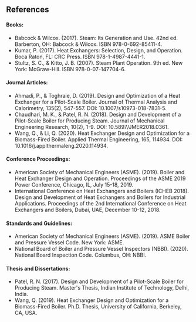 ## References

#### Books:

-	Babcock & Wilcox. (2017). Steam: Its Generation and Use. 42nd ed. Barberton, OH: Babcock & Wilcox. ISBN 978-0-692-85411-4.
-	Kumar, P. (2017). Heat Exchangers: Selection, Design, and Operation. Boca Raton, FL: CRC Press. ISBN 978-1-4987-4441-1.
-	Stultz, S. C., & Kitto, J. B. (2007). Steam Plant Operation. 9th ed. New York: McGraw-Hill. ISBN 978-0-07-147704-6.


#### Journal Articles:

-	Ahmadi, P., & Toghraie, D. (2019). Design and Optimization of a Heat Exchanger for a Pilot-Scale Boiler. Journal of Thermal Analysis and Calorimetry, 135(2), 547-557. DOI: 10.1007/s10973-018-7831-5.
-	Chaudhari, M. K., & Patel, R. N. (2018). Design and Development of a Pilot-Scale Boiler for Producing Steam. Journal of Mechanical Engineering Research, 10(2), 1-9. DOI: 10.5897/JMER2018.0361.
-	Wang, Q., & Li, Q. (2020). Heat Exchanger Design and Optimization for a Biomass-Fired Boiler. Applied Thermal Engineering, 165, 114934. DOI: 10.1016/j.applthermaleng.2020.114934.


#### Conference Proceedings:

-	American Society of Mechanical Engineers (ASME). (2019). Boiler and Heat Exchanger Design and Operation. Proceedings of the ASME 2019 Power Conference, Chicago, IL, July 15-18, 2019.
-	International Conference on Heat Exchangers and Boilers (ICHEB 2018). Design and Development of Heat Exchangers and Boilers for Industrial Applications. Proceedings of the 2nd International Conference on Heat Exchangers and Boilers, Dubai, UAE, December 10-12, 2018.


#### Standards and Guidelines:

-	American Society of Mechanical Engineers (ASME). (2019). ASME Boiler and Pressure Vessel Code. New York: ASME.
-	National Board of Boiler and Pressure Vessel Inspectors (NBBI). (2020). National Board Inspection Code. Columbus, OH: NBBI.


#### Thesis and Dissertations:

-	Patel, R. N. (2017). Design and Development of a Pilot-Scale Boiler for Producing Steam. Master's Thesis, Indian Institute of Technology, Delhi, India.
-	Wang, Q. (2019). Heat Exchanger Design and Optimization for a Biomass-Fired Boiler. Ph.D. Thesis, University of California, Berkeley, CA, USA.
